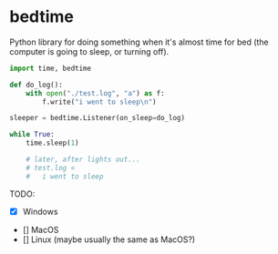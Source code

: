 # bedtime

Python library for doing something when it's almost time for bed (the computer is going to sleep, or turning off).

```py
import time, bedtime

def do_log():
    with open("./test.log", "a") as f:
        f.write("i went to sleep\n")

sleeper = bedtime.Listener(on_sleep=do_log)

while True:
    time.sleep(1)

    # later, after lights out...
    # test.log <
    #   i went to sleep
```

TODO:
* [x] Windows
* [] MacOS
* [] Linux (maybe usually the same as MacOS?)